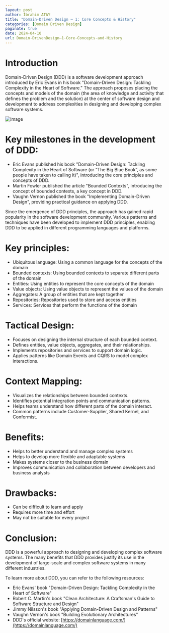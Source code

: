 ```yaml
---
layout: post
author: İbrahim ATAY
title: "Domain-Driven Design – 1: Core Concepts & History"
categories: [Domain Driven Design]
paginate: true
date: 2024-04-10
url: Domain-DrivenDesign–1-Core-Concepts-and-History
---
```

# Introduction
Domain-Driven Design (DDD) is a software development approach introduced by Eric Evans in his book "Domain-Driven Design: Tackling Complexity in the Heart of Software." The approach proposes placing the concepts and models of the domain (the area of knowledge and activity that defines the problem and the solution) at the center of software design and development to address complexities in designing and developing complex software systems.

![image](/assets/media/Domain-Driven-Design–1-Core-Concepts-and-History/Domain-Driven-Design.png)

# Key milestones in the development of DDD:
- Eric Evans published his book "Domain-Driven Design: Tackling Complexity in the Heart of Software (or	“The	Big	Blue	Book”,	as	some	people	have taken to calling it)", introducing the core principles and concepts of DDD.
- Martin Fowler published the article "Bounded Contexts", introducing the concept of bounded contexts, a key concept in DDD.
- Vaughn Vernon published the book "Implementing Domain-Driven Design", providing practical guidance on applying DDD.

Since the emergence of DDD principles, the approach has gained rapid popularity in the software development community. Various patterns and techniques have been developed to implement DDD principles, enabling DDD to be applied in different programming languages and platforms.

# Key principles:
- Ubiquitous language: Using a common language for the concepts of the domain
- Bounded contexts: Using bounded contexts to separate different parts of the domain
- Entities: Using entities to represent the core concepts of the domain
- Value objects: Using value objects to represent the values of the domain
- Aggregates: A group of entities that are kept together
- Repositories: Repositories used to store and access entities
- Services: Services that perform the functions of the domain

# Tactical Design:
- Focuses on designing the internal structure of each bounded context.
- Defines entities, value objects, aggregates, and their relationships.
- Implements repositories and services to support domain logic.
- Applies patterns like Domain Events and CQRS to model complex interactions.

# Context Mapping:
- Visualizes the relationships between bounded contexts.
- Identifies potential integration points and communication patterns.
- Helps teams understand how different parts of the domain interact.
- Common patterns include Customer-Supplier, Shared Kernel, and Conformist.

# Benefits:
- Helps to better understand and manage complex systems
- Helps to develop more flexible and adaptable systems
- Makes systems closer to the business domain
- Improves communication and collaboration between developers and business analysts

# Drawbacks:
- Can be difficult to learn and apply
- Requires more time and effort
- May not be suitable for every project

# Conclusion:
DDD is a powerful approach to designing and developing complex software systems. The many benefits that DDD provides justify its use in the development of large-scale and complex software systems in many different industries.

To learn more about DDD, you can refer to the following resources:
- Eric Evans' book "Domain-Driven Design: Tackling Complexity in the Heart of Software"
- Robert C. Martin's book "Clean Architecture: A Craftsman's Guide to Software Structure and Design"
- Jimmy Nilsson's book "Applying Domain-Driven Design and Patterns"
- Vaughn Vernon's book "Building Evolutionary Architectures"
- DDD's official website: [https://domainlanguage.com/](https://domainlanguage.com/)
